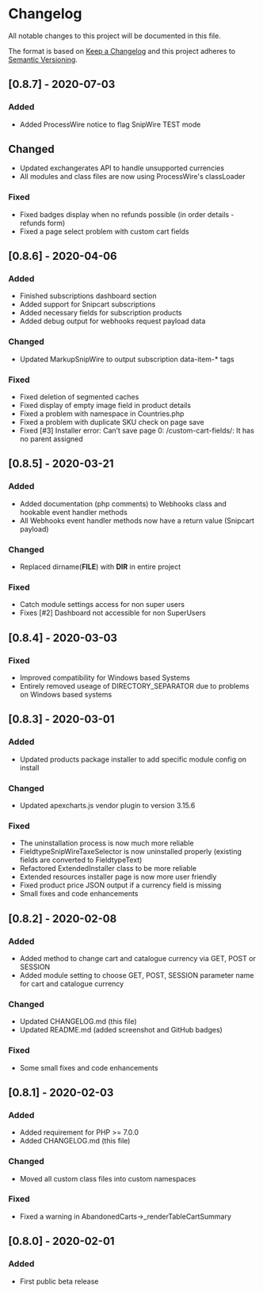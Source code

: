 # Changelog
All notable changes to this project will be documented in this file.

The format is based on [Keep a Changelog](http://keepachangelog.com/en/1.0.0/)
and this project adheres to [Semantic Versioning](http://semver.org/spec/v2.0.0.html).

## [0.8.7] - 2020-07-03
### Added
- Added ProcessWire notice to flag SnipWire TEST mode

## Changed
- Updated exchangerates API to handle unsupported currencies
- All modules and class files are now using ProcessWire's classLoader

### Fixed
- Fixed badges display when no refunds possible (in order details - refunds form)
- Fixed a page select problem with custom cart fields

## [0.8.6] - 2020-04-06
### Added
- Finished subscriptions dashboard section
- Added support for Snipcart subscriptions
- Added necessary fields for subscription products
- Added debug output for webhooks request payload data

### Changed
- Updated MarkupSnipWire to output subscription data-item-* tags

### Fixed
- Fixed deletion of segmented caches
- Fixed display of empty image field in product details
- Fixed a problem with namespace in Countries.php
- Fixed a problem with duplicate SKU check on page save
- Fixed [#3] Installer error: Can’t save page 0: /custom-cart-fields/: It has no parent assigned

## [0.8.5] - 2020-03-21
### Added
- Added documentation (php comments) to Webhooks class and hookable event handler methods
- All Webhooks event handler methods now have a return value (Snipcart payload)

### Changed
- Replaced dirname(__FILE__) with __DIR__ in entire project

### Fixed
- Catch module settings access for non super users
- Fixes [#2] Dashboard not accessible for non SuperUsers

## [0.8.4] - 2020-03-03
### Fixed
- Improved compatibility for Windows based Systems
- Entirely removed useage of DIRECTORY_SEPARATOR due to problems on Windows based systems

## [0.8.3] - 2020-03-01
### Added
- Updated products package installer to add specific module config on install

### Changed
- Updated apexcharts.js vendor plugin to version 3.15.6

### Fixed
- The uninstallation process is now much more reliable
- FieldtypeSnipWireTaxeSelector is now uninstalled properly (existing fields are converted to FieldtypeText)
- Refactored ExtendedInstaller class to be more reliable
- Extended resources installer page is now more user friendly
- Fixed product price JSON output if a currency field is missing
- Small fixes and code enhancements

## [0.8.2] - 2020-02-08
### Added
- Added method to change cart and catalogue currency via GET, POST or SESSION
- Added module setting to choose GET, POST, SESSION parameter name for cart and catalogue currency

### Changed
- Updated CHANGELOG.md (this file)
- Updated README.md (added screenshot and GitHub badges)

### Fixed
- Some small fixes and code enhancements

## [0.8.1] - 2020-02-03
### Added
- Added requirement for PHP >= 7.0.0
- Added CHANGELOG.md (this file)

### Changed
- Moved all custom class files into custom namespaces

### Fixed
- Fixed a warning in AbandonedCarts->_renderTableCartSummary

## [0.8.0] - 2020-02-01
### Added
- First public beta release